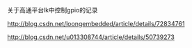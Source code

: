 关于高通平台lk中控制gpio的记录

http://blog.csdn.net/loongembedded/article/details/72834761

http://blog.csdn.net/u013308744/article/details/50739273